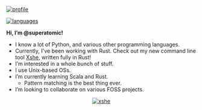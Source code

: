 [![profile](https://github-readme-stats.vercel.app/api?username=superatomic&theme=calm&border_radius=18&hide=stars&show_icons=true&count_private=true&bg_color=0000&hide_border=true)](https://github.com/superatomic)

[![languages](https://github-readme-stats.vercel.app/api/top-langs?username=superatomic&theme=calm&border_radius=18&layout=compact&bg_color=0000&hide_border=true)](https://github.com/superatomic)

**Hi, I’m @superatomic!**
- I know a lot of Python, and various other programming languages.
- Currently, I've been working with Rust.
  Check out my new command line tool [Xshe],
  written fully in Rust!
- I’m interested in a whole bunch of stuff.
- I use Unix-based OSs.
- I’m currently learning Scala and Rust.
  - Pattern matching is the best thing ever.
- I’m looking to collaborate on various FOSS projects.

<div align=center>

  [![xshe](https://github-readme-stats.vercel.app/api/pin?username=superatomic&show_icons=true&count_private=true&theme=jolly&border_radius=18&repo=xshe&show_owner=true)][Xshe]

</div>

[Xshe]: https://github.com/superatomic/xshe
